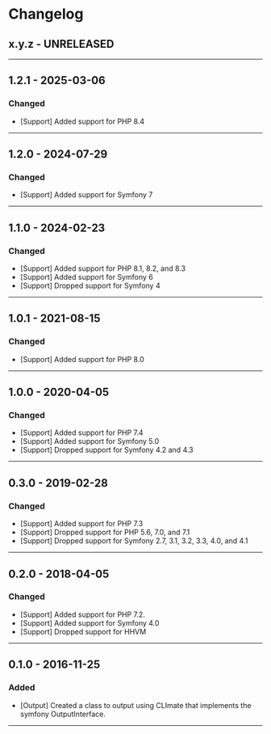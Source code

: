Changelog
=========

## x.y.z - UNRELEASED

--------

## 1.2.1 - 2025-03-06

### Changed

* [Support] Added support for PHP 8.4

--------

## 1.2.0 - 2024-07-29

### Changed

* [Support] Added support for Symfony 7

--------

## 1.1.0 - 2024-02-23

### Changed

* [Support] Added support for PHP 8.1, 8.2, and 8.3
* [Support] Added support for Symfony 6
* [Support] Dropped support for Symfony 4

--------

## 1.0.1 - 2021-08-15

### Changed

* [Support] Added support for PHP 8.0

--------

## 1.0.0 - 2020-04-05

### Changed

* [Support] Added support for PHP 7.4
* [Support] Added support for Symfony 5.0
* [Support] Dropped support for Symfony 4.2 and 4.3

--------

## 0.3.0 - 2019-02-28

### Changed

* [Support] Added support for PHP 7.3
* [Support] Dropped support for PHP 5.6, 7.0, and 7.1
* [Support] Dropped support for Symfony 2.7, 3.1, 3.2, 3.3, 4.0, and 4.1

--------

## 0.2.0 - 2018-04-05

### Changed

* [Support] Added support for PHP 7.2.
* [Support] Added support for Symfony 4.0
* [Support] Dropped support for HHVM

--------

## 0.1.0 - 2016-11-25

### Added

* [Output] Created a class to output using CLImate that implements the symfony OutputInterface.

--------
